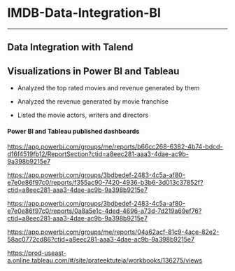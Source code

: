 # IMDB-Data-Integration-BI
-------------------------------------------------------------
## Data Integration with Talend

## Visualizations in Power BI and Tableau

* Analyzed the top rated movies and revenue generated by them

* Analyzed the revenue generated by movie franchise 

* Listed the movie actors, writers and directors

#### Power BI and Tableau published dashboards

https://app.powerbi.com/groups/me/reports/b66cc268-6382-4b74-bdcd-d16f4519fb12/ReportSection?ctid=a8eec281-aaa3-4dae-ac9b-9a398b9215e7

https://app.powerbi.com/groups/3bdbedef-2483-4c5a-af80-e7e0e86f97c0/reports/f355ac90-7420-4936-b3b6-3d013c37852f?ctid=a8eec281-aaa3-4dae-ac9b-9a398b9215e7

https://app.powerbi.com/groups/3bdbedef-2483-4c5a-af80-e7e0e86f97c0/reports/0a8a5e1c-4ded-4696-a73d-7d219a69ef76?ctid=a8eec281-aaa3-4dae-ac9b-9a398b9215e7

https://app.powerbi.com/groups/me/reports/04a62acf-81c9-4ace-82e2-58ac0772cd86?ctid=a8eec281-aaa3-4dae-ac9b-9a398b9215e7

https://prod-useast-a.online.tableau.com/#/site/prateektuteja/workbooks/136275/views

